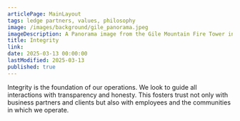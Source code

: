 ```yaml
---
articlePage: MainLayout
tags: ledge partners, values, philosophy
image: /images/background/gile_panorama.jpeg
imageDescription: A Panorama image from the Gile Mountain Fire Tower in Norwich, VT
title: Integrity
link:
date: 2025-03-13 00:00:00
lastModified: 2025-03-13
published: true
---
```

Integrity is the foundation of our operations. We look to guide all interactions with transparency and honesty. This fosters trust not only with business partners and clients but also with employees and the communities in which we operate. 
